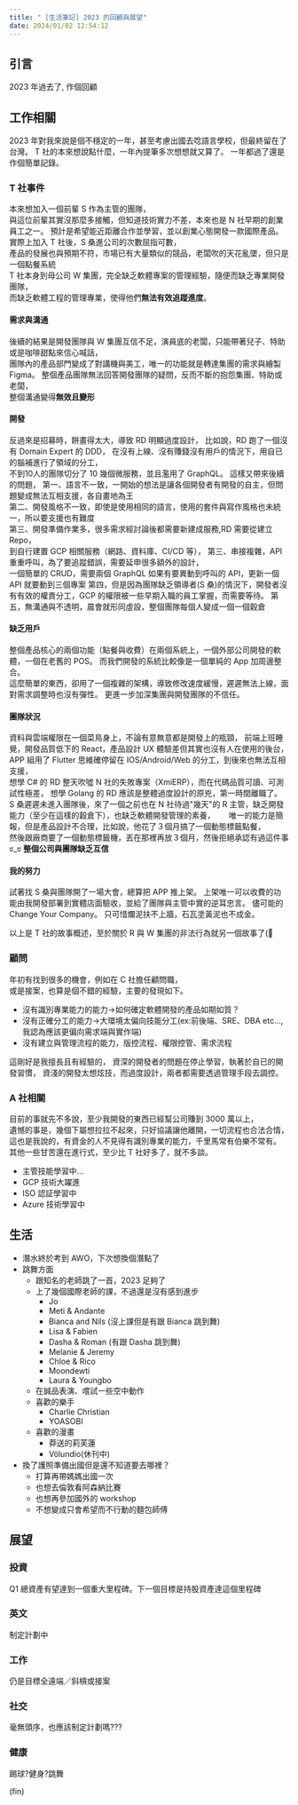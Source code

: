 ```yaml
---
title: " [生活筆記] 2023 的回顧與展望"
date: 2024/01/02 12:54:12
---
```


## 引言

2023 年過去了, 作個回顧

## 工作相關

2023 年對我來說是個不穩定的一年，甚至考慮出國去唸語言學校，但最終留在了台灣。
T 社的本來想說點什麼，一年內提筆多次想想就又算了。
一年都過了還是作個簡單記錄。

### T 社事件

本來想加入一個前輩 S 作為主管的團隊，  
與這位前輩其實沒那麼多接觸，但知道技術實力不差，本來也是 N 社早期的創業員工之一。
預計是希望能近距離合作並學習，並以創業心態開發一款國際產品。
實際上加入 T 社後，S 桑進公司的次數屈指可數，  
產品的發展也與預期不符，市場已有大量類似的競品，老闆吹的天花亂墜，但只是一個點餐系統  
T 社本身到母公司 W 集團，完全缺乏軟體專案的管理經驗，隨便而缺乏專業開發團隊，  
而缺乏軟體工程的管理專業，使得他們**無法有效追蹤進度**。  

#### 需求與溝通

後續的結果是開發團隊與 W 集團互信不足，演員底的老闆，只能帶著兒子、特助或是咖啡甜點來信心喊話，  
團隊內的產品部門變成了對講機與美工，唯一的功能就是轉達集團的需求與繪製 Figma。
整個產品團隊無法回答開發團隊的疑問，反而不斷的抱怨集團、特助或老闆，  
整個溝通變得**無效且變形**

#### 開發

反過來是招募時，餅畫得太大，導致 RD 明顯過度設計，
比如說，RD 跑了一個沒有 Domain Expert 的 DDD，
在沒有上線、沒有賺錢沒有用戶的情況下，用自已的腦補進行了領域的分工，  
不到10人的團隊切分了 10 幾個微服務，並且濫用了 GraphQL。
這樣又帶來後續的問題，
第一、語言不一致，一開始的想法是讓各個開發者有開發的自主，但問題變成無法互相支援，各自畫地為王  
第二、開發風格不一致，即使是使用相同的語言，使用的套件與寫作風格也未統一，所以要支援也有難度  
第三、開發準備作業多，很多需求經討論後都需要新建成服務,RD 需要從建立 Repo，  
到自行建置 GCP 相關服務（網路、資料庫、CI/CD 等），
第三、串接複雜，API 重重呼叫，為了要追蹤錯誤，需要延申很多額外的設計，  
一個簡單的 CRUD，需要兩個 GraphQL 如果有要異動到呼叫的 API，更新一個 API 就要動到三個專案
第四，但是因為團隊缺乏領導者(S 桑)的情況下，開發者沒有有效的權責分工，GCP 的權限被一些早期入職的員工掌握，而需要等待。
第五，無溝通與不透明，晨會就形同虛設，整個團隊每個人變成一個一個穀倉

#### 缺乏用戶

整個產品核心的兩個功能（點餐與收費）在兩個系統上，一個外部公司開發的軟體，一個在老舊的 POS。
而我們開發的系統比較像是一個單純的 App 加周邊整合。  
這麼簡單的東西，卻用了一個複雜的架構，導致修改速度緩慢，遲遲無法上線，面對需求調整時也沒有彈性。
更進一步加深集團與開發團隊的不信任。

#### 團隊狀況

資料與雲端權限在一個菜鳥身上，不論有意無意都是開發上的瓶頸，
前端上班睡覺，開發品質低下的 React，產品設計 UX 體驗差但其實也沒有人在使用的後台，  
APP 組用了 Flutter 思維確停留在 IOS/Android/Web 的分工，到後來也無法互相支援，  
想學 C# 的 RD 整天吹噓 N 社的失敗專案（XmiERP），而在代碼品質可讀、可測試性極差，
想學 Golang 的 RD 應該是整體過度設計的原兇，第一時間離職了。
S 桑遲遲未進入團隊後，來了一個之前也在 N 社待過"幾天"的 R 主管，缺乏開發能力（至少在這樣的穀倉下），也缺乏軟體開發管理的素養，　　
唯一的能力是簡報，但是產品設計不合理，比如說，他花了３個月搞了一個動態標籤點餐，  
然後跟廠商要了一個動態標籤機，丟在那裡再放３個月，然後拒絕承認有過這件事ಠ_ಠ
**整個公司與團隊缺乏互信**

#### 我的努力

試著找 S 桑與團隊開了一場大會，總算把 APP 推上架。
上架唯一可以收費的功能由我開發部署到實體店面驗收，並給了團隊與主管中實的逆耳忠言。
儘可能的 Change Your Company。
只可惜爛泥扶不上牆，石瓦塗黃泥也不成金。

以上是 T 社的故事概述，至於關於 R 與 W 集團的非法行為就另一個故事了(🍵

### 顧問

年初有找到很多的機會，例如在 C 社擔任顧問職，  
或是接案，也算是個不錯的經驗，主要的發現如下。

- 沒有識別專業能力的能力→如何確定軟體開發的產品如期如質？
- 沒有正確分工的能力→大環境太偏向技能分工(ex:前後端、SRE、DBA etc..., 我認為應該更偏向需求端與實作端)
- 沒有建立與管理流程的能力，版控流程、權限控管、需求流程

這剛好是我擅長且有經驗的，
資深的開發者的問題在停止學習，執著於自已的開發習慣，
資淺的開發太想炫技，而過度設計，兩者都需要透過管理手段去調控。

### A 社相關

目前的事就先不多說，至少我開發的東西已經幫公司賺到 3000 萬以上，  
遺憾的事是，幾個下屬想拉拉不起來，只好協議讓他離開，一切流程也合法合情，　　
這也是我說的，有資金的人不見得有識別專業的能力，千里馬常有伯樂不常有。
其他一些甘苦還在進行式，至少比 T 社好多了，就不多談。

- 主管技能學習中…
- GCP 技術大躍進
- ISO 認証學習中
- Azure 技術學習中

## 生活

- 潛水終於考到 AWO，下次想換個潛點了 　
- 跳舞方面
  - 跟知名的老師跳了一首，2023 足夠了
  - 上了幾個國際老師的課，不過還是沒有感到進步
    - Jo
    - Meti & Andante
    - Bianca and Nils (沒上課但是有跟 Bianca 跳到舞)
    - Lisa & Fabien
    - Dasha & Roman (有跟 Dasha 跳到舞)
    - Melanie & Jeremy
    - Chloe & Rico
    - Moondewti
    - Laura & Youngbo
  - 在誠品表演、嚐試一些空中動作　 
  - 喜歡的樂手
    - Charlie Christian
    - YOASOBI
  - 喜歡的漫畫
    - 莽送的莉芙蓮
    - Völundio(休刊中)　 
- 換了護照準備出國但是還不知道要去哪裡？
  - 打算再帶媽媽出國一次
  - 也想去倫敦看阿森納比賽
  - 也想再參加國外的 workshop
  - 不想變成只會希望而不行動的麵包師傅

## 展望

### 投資

Q1 總資產有望達到一個重大里程碑。下一個目標是持股資產達這個里程碑

### 英文

制定計劃中

### 工作

仍是目標全遠端／斜槓或接案

### 社交

毫無頭序，也應該制定計劃嗎???

### 健康

踢球?健身?跳舞

(fin)
